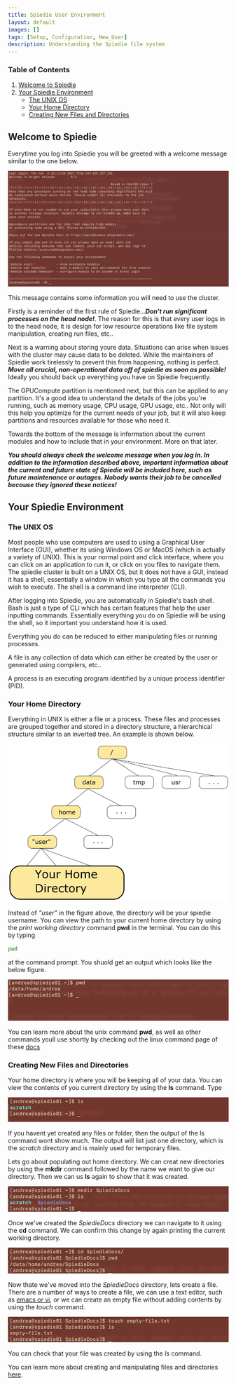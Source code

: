 ```yaml
---
title: Spiedie User Environment
layout: default
images: []
tags: [Setup, Configuration, New_User]
description: Understanding the Spiedie file system
---
```



### Table of Contents  

 1. [Welcome to Spiedie](#welcome-message)
 2. [Your Spiedie Environment](#your-environment)  
     * [The UNIX OS](#unix) 
     * [Your Home Directory](#your-home)  
     * [Creating New Files and Directories](#createDirectory)
    



## <a name="welcome-message"></a>  Welcome to Spiedie

 Everytime you log into Spiedie you will be greeted with a welcome message similar to the one below.

 ![Log in Welcome Message](../assets/images/spiedie-welcome-message.png)

 This message contains some information you will need to use the cluster. 
 
 Firstly is a reminder of the first rule of Spiedie...***Don't run significant processes on the head node!***. The reason for this is that every user logs in to the head node, it is design for low resource operations like file system manipulation, creating run files, etc..

 Next is a warning about storing youre data. Situations can arise when issues with the cluster may cause data to be deleted. While the maintainers of Spiedie work tirelessly to prevent this from happening, nothing is perfect. ***Move all crucial, non-operational data off of spiedie as soon as possible!*** Ideally you should back up everything you have on Spiedie frequently.

 The GPUCompute partition is mentioned next, but this can be applied to any partition. It's a good idea to understand the details of the jobs you're running, such as memory usage, CPU usage, GPU usage, etc.. Not only will this help you optimize for the current needs of your job, but it will also keep partitions and resources available for those who need it.

 Towards the bottom of the message is information about the current modules and how to include that in your environment. More on that later.

 ***You should always check the welcome message when you log in. In addition to the information described above, important information about the current and future state of Spiedie will be included here, such as future maintenance or outages. Nobody wants their job to be cancelled because they ignored these notices!***

## <a name='your-environment'></a> Your Spiedie Environment

### <a name='unix'></a> The UNIX OS

Most people who use computers are used to using a Graphical User Interface (GUI), whether its using Windows OS or MacOS (which is actually a variety of UNIX). This is your normal point and click interface, where you can click on an application to run it, or click on you files to navigate them. The spiedie cluster is built on a UNIX OS, but it does not have a GUI, instead it has a shell, essentially a window in which you type all the commands you wish to execute. The shell is a command line interpreter (CLI). 

After logging into Spiedie, you are automatically in Spiedie's bash shell. Bash is just a type of CLI which has certain features that help the user inputting commands. Essentially everything you do on Spiedie will be using the shell, so it important you understand how it is used.

Everything you do can be reduced to either manipulating files or running processes.

A file is any collection of data which can either be created by the user or generated using compilers, etc.. 

A process is an executing program identified by a unique process identifier (PID).



### <a name='your-home'></a> Your Home Directory

Everything in UNIX is either a file or a process. These files and processes are grouped together and stored in a directory structure, a hierarchical structure similar to an inverted tree. An example is shown below.

![directory-structure](../assets/images/directory-structure.png)

Instead of *"user"* in the figure above, the directory will be your spiedie username. You can view the path to your current home directory by using the *print working directory* command **pwd** in the terminal. You can do this by typing 

```bash
pwd
```
at the command prompt. You shuold get an output which looks like the below figure.

![pwd](../assets/images/pwd.png)

You can learn more about the unix command **pwd**, as well as other commands youll use shortly by checking out the linux command page of these [docs](basic_linux_commands.html)

### <a name='create-directory'></a> Creating New Files and Directories

Your home directory is where you will be keeping all of your data. You can view the contents of you current directory by using the **ls** command. Type

![pwd](../assets/images/ls.png)

If you havent yet created any files or folder, then the output of the ls command wont show much. The output will list just one directory, which is the *scratch* directory and is mainly used for temporary files.

Lets go about populating out home directory. We can creat new directories by using the **mkdir** command followed by the name we want to give our directory. Then we can us **ls** again to show that it was created.

![mkdir-spiediedocs](../assets/images/mkdir-spiediedocs.png)

Once we've created the *SpiedieDocs* directory we can navigate to it using the **cd** command. We can confirm this change by again printing the current working directory.

![cd-spiediedocs](../assets/images/cd-spiediedocs.png)

Now thate we've moved into the *SpiedieDocs* directory, lets create a file. There are a number of ways to create a file, we can use a text editor, such as [emacs or vi](basic_linux_commands.html#editors), or we can create an empty file without adding contents by using the *touch* command.

![touch](../assets/images/touch.png)

You can check that your file was created by using the *ls* command.

You can learn more about creating and manipulating files and directories [here](basic_linux_commands.html#manipulating_files_directories).
